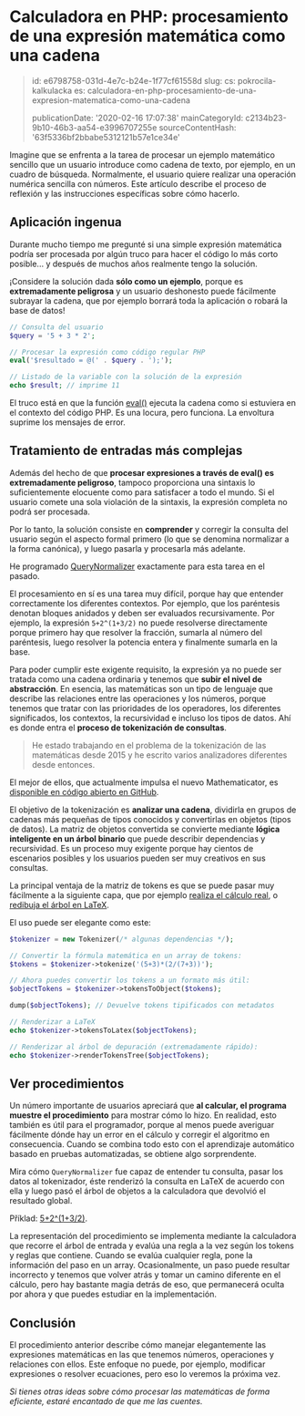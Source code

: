 Calculadora en PHP: procesamiento de una expresión matemática como una cadena
=============================================================================

> id: e6798758-031d-4e7c-b24e-1f77cf61558d
> slug:
> 	cs: pokrocila-kalkulacka
> 	es: calculadora-en-php-procesamiento-de-una-expresion-matematica-como-una-cadena
> 
> publicationDate: '2020-02-16 17:07:38'
> mainCategoryId: c2134b23-9b10-46b3-aa54-e3996707255e
> sourceContentHash: '63f5336bf2bbabe5312121b57e1ce34e'

Imagine que se enfrenta a la tarea de procesar un ejemplo matemático sencillo que un usuario introduce como cadena de texto, por ejemplo, en un cuadro de búsqueda. Normalmente, el usuario quiere realizar una operación numérica sencilla con números. Este artículo describe el proceso de reflexión y las instrucciones específicas sobre cómo hacerlo.

Aplicación ingenua
-------------------

Durante mucho tiempo me pregunté si una simple expresión matemática podría ser procesada por algún truco para hacer el código lo más corto posible... y después de muchos años realmente tengo la solución.

¡Considere la solución dada **sólo como un ejemplo**, porque es **extremadamente peligrosa** y un usuario deshonesto puede fácilmente subrayar la cadena, que por ejemplo borrará toda la aplicación o robará la base de datos!

```php
// Consulta del usuario
$query = '5 + 3 * 2';

// Procesar la expresión como código regular PHP
eval('$resultado = @(' . $query . ');');

// Listado de la variable con la solución de la expresión
echo $result; // imprime 11
```

El truco está en que la función <a href="/function-eval">eval()</a> ejecuta la cadena como si estuviera en el contexto del código PHP. Es una locura, pero funciona. La envoltura suprime los mensajes de error.

Tratamiento de entradas más complejas
--------------------------

Además del hecho de que **procesar expresiones a través de eval() es extremadamente peligroso**, tampoco proporciona una sintaxis lo suficientemente elocuente como para satisfacer a todo el mundo. Si el usuario comete una sola violación de la sintaxis, la expresión completa no podrá ser procesada.

Por lo tanto, la solución consiste en **comprender** y corregir la consulta del usuario según el aspecto formal primero (lo que se denomina normalizar a la forma canónica), y luego pasarla y procesarla más adelante.

He programado [QueryNormalizer](https://github.com/mathematicator-core/engine/blob/master/src/QueryNormalizer.php) exactamente para esta tarea en el pasado.

El procesamiento en sí es una tarea muy difícil, porque hay que entender correctamente los diferentes contextos. Por ejemplo, que los paréntesis denotan bloques anidados y deben ser evaluados recursivamente. Por ejemplo, la expresión `5+2^(1+3/2)` no puede resolverse directamente porque primero hay que resolver la fracción, sumarla al número del paréntesis, luego resolver la potencia entera y finalmente sumarla en la base.

Para poder cumplir este exigente requisito, la expresión ya no puede ser tratada como una cadena ordinaria y tenemos que **subir el nivel de abstracción**. En esencia, las matemáticas son un tipo de lenguaje que describe las relaciones entre las operaciones y los números, porque tenemos que tratar con las prioridades de los operadores, los diferentes significados, los contextos, la recursividad e incluso los tipos de datos. Ahí es donde entra el **proceso de tokenización de consultas**.

> He estado trabajando en el problema de la tokenización de las matemáticas desde 2015 y he escrito varios analizadores diferentes desde entonces.

El mejor de ellos, que actualmente impulsa el nuevo Mathematicator, es [disponible en código abierto en GitHub](https://github.com/mathematicator-core/tokenizer).

El objetivo de la tokenización es **analizar una cadena**, dividirla en grupos de cadenas más pequeñas de tipos conocidos y convertirlas en objetos (tipos de datos). La matriz de objetos convertida se convierte mediante **lógica inteligente en un árbol binario** que puede describir dependencias y recursividad. Es un proceso muy exigente porque hay cientos de escenarios posibles y los usuarios pueden ser muy creativos en sus consultas.

La principal ventaja de la matriz de tokens es que se puede pasar muy fácilmente a la siguiente capa, que por ejemplo [realiza el cálculo real](https://github.com/mathematicator-core/calculator), o [redibuja el árbol en LaTeX](https://github.com/mathematicator-core/tokenizer/blob/master/src/TokensToLatex.php).

El uso puede ser elegante como este:

```php
$tokenizer = new Tokenizer(/* algunas dependencias */);

// Convertir la fórmula matemática en un array de tokens:
$tokens = $tokenizer->tokenize('(5+3)*(2/(7+3))');

// Ahora puedes convertir los tokens a un formato más útil:
$objectTokens = $tokenizer->tokensToObject($tokens);

dump($objectTokens); // Devuelve tokens tipificados con metadatos

// Renderizar a LaTeX
echo $tokenizer->tokensToLatex($objectTokens);

// Renderizar al árbol de depuración (extremadamente rápido):
echo $tokenizer->renderTokensTree($objectTokens);
```

Ver procedimientos
-----------------

Un número importante de usuarios apreciará que **al calcular, el programa muestre el procedimiento** para mostrar cómo lo hizo. En realidad, esto también es útil para el programador, porque al menos puede averiguar fácilmente dónde hay un error en el cálculo y corregir el algoritmo en consecuencia. Cuando se combina todo esto con el aprendizaje automático basado en pruebas automatizadas, se obtiene algo sorprendente.

Mira cómo `QueryNormalizer` fue capaz de entender tu consulta, pasar los datos al tokenizador, éste renderizó la consulta en LaTeX de acuerdo con ella y luego pasó el árbol de objetos a la calculadora que devolvió el resultado global.

Příklad: [5+2^(1+3/2)](https://mathematicator.com/search/5%2B2%5E%281%2B3/2%29).

La representación del procedimiento se implementa mediante la calculadora que recorre el árbol de entrada y evalúa una regla a la vez según los tokens y reglas que contiene. Cuando se evalúa cualquier regla, pone la información del paso en un array. Ocasionalmente, un paso puede resultar incorrecto y tenemos que volver atrás y tomar un camino diferente en el cálculo, pero hay bastante magia detrás de eso, que permanecerá oculta por ahora y que puedes estudiar en la implementación.

Conclusión
-----

El procedimiento anterior describe cómo manejar elegantemente las expresiones matemáticas en las que tenemos números, operaciones y relaciones con ellos. Este enfoque no puede, por ejemplo, modificar expresiones o resolver ecuaciones, pero eso lo veremos la próxima vez.

*Si tienes otras ideas sobre cómo procesar las matemáticas de forma eficiente, estaré encantado de que me las cuentes.*
